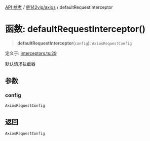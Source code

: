 [API 参考](../../../index.md) / [@142vip/axios](../index.md) / defaultRequestInterceptor

# 函数: defaultRequestInterceptor()

> **defaultRequestInterceptor**(`config`): `AxiosRequestConfig`

定义于: [interceptors.ts:29](https://github.com/142vip/core-x/blob/bdff6769b69266ddfe7392709afaa643b39c00f4/packages/axios/src/interceptors.ts#L29)

默认请求拦截器

## 参数

### config

`AxiosRequestConfig`

## 返回

`AxiosRequestConfig`
